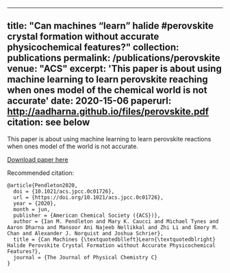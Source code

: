----
title: "Can machines “learn” halide #perovskite crystal formation without accurate physicochemical features?"
collection: publications
permalink: /publications/perovskite
venue: "ACS"
excerpt: 'This paper is about using machine learning to learn perovskite reaching when ones model of the chemical world is not accurate'
date: 2020-15-06
paperurl: http://aadharna.github.io/files/perovskite.pdf
citation: see below
---



This paper is about using machine learning to learn perovskite reactions when ones model of the world is not accurate.

[Download paper here](http://aadharna.github.io/files/perovskite.pdf)

Recommended citation: 

```
@article{Pendleton2020,
  doi = {10.1021/acs.jpcc.0c01726},
  url = {https://doi.org/10.1021/acs.jpcc.0c01726},
  year = {2020},
  month = jun,
  publisher = {American Chemical Society ({ACS})},
  author = {Ian M. Pendleton and Mary K. Caucci and Michael Tynes and Aaron Dharna and Mansoor Ani Najeeb Nellikkal and Zhi Li and Emory M. Chan and Alexander J. Norquist and Joshua Schrier},
  title = {Can Machines {\textquotedblleft}Learn{\textquotedblright} Halide Perovskite Crystal Formation without Accurate Physicochemical Features?},
  journal = {The Journal of Physical Chemistry C}
}

```

